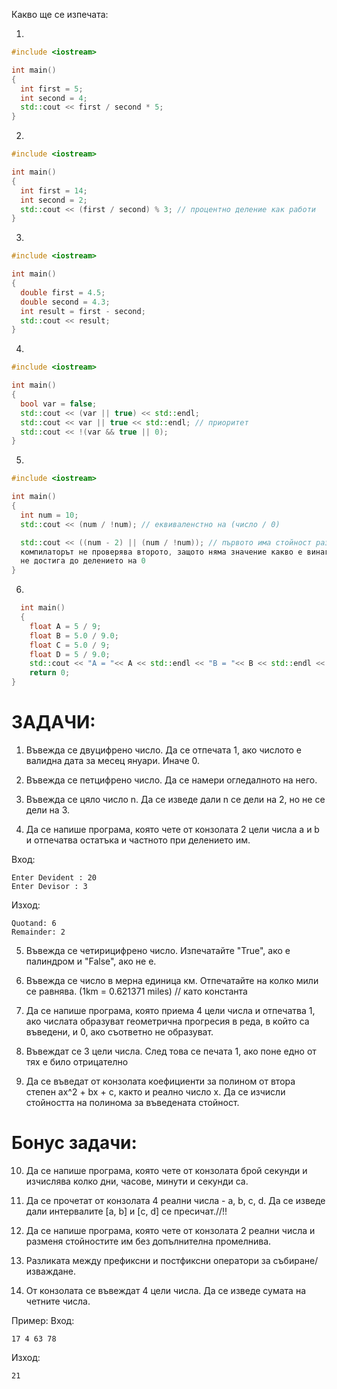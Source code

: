 Какво ще се изпечата:

1) 
```C++
#include <iostream>

int main()
{
  int first = 5;
  int second = 4;
  std::cout << first / second * 5;
}
```
2) 
```C++
#include <iostream>

int main()
{
  int first = 14;
  int second = 2;
  std::cout << (first / second) % 3; // процентно деление как работи
}
```
3) 
```C++
#include <iostream>

int main()
{
  double first = 4.5;
  double second = 4.3;
  int result = first - second; 
  std::cout << result;
}
```
4) 
```C++
#include <iostream>

int main()
{
  bool var = false;
  std::cout << (var || true) << std::endl;
  std::cout << var || true << std::endl; // приоритет
  std::cout << !(var && true || 0);
}
```
5)
```C++
#include <iostream>

int main()
{
  int num = 10;
  std::cout << (num / !num); // еквиваленстно на (число / 0)

  std::cout << ((num - 2) || (num / !num)); // първото има стойност различна от 0,
  компилаторът не проверява второто, защото няма значение какво е винаги ще бъде истина, т.е.
  не достига до делението на 0
}
```
6)
``` c++
  int main()
  {
    float A = 5 / 9;
    float B = 5.0 / 9.0;
    float C = 5.0 / 9;
    float D = 5 / 9.0;
    std::cout << "A = "<< A << std::endl << "B = "<< B << std::endl << "C = "<< C << std::endl << "D = "<< D << std::endl;
    return 0;
}
```

# ЗАДАЧИ:

1) Въвежда се двуцифрено число. Да се отпечата 1, ако числото е валидна дата за месец януари. Иначе 0.

2) Въвежда се  петцифрено число. Да се намери огледалното на него.
  
3) Въвежда се цяло число n. Да се изведе дали n  се дели на 2, но не се дели на 3.

4) Да се напише програма, която чете от конзолата 2 цели числа a и b и отпечатва остатъка и частното при делението им.

Вход: 
```
Enter Devident : 20
Enter Devisor : 3
```
Изход:
```
Quotand: 6
Remainder: 2 
```
5) Въвежда се четирицифрено число. Изпечатайте "True", ако е палиндром и "False", ако не е.

6) Въвежда се число в мерна единица км. Отпечатайте на колко мили се равнява. (1km = 0.621371 miles) // като константа

7) Да се напише програма, която приема 4 цели числа и отпечатва 1, ако числата образуват геометрична прогресия в реда, в който са въведени, и 0, ако съответно не образуват.

8) Въвеждат се 3 цели числа. След това се печата 1, ако поне едно от тях е било отрицателно

9) Да се въведат от конзолата коефициенти за полином от втора степен ax^2 + bx + c, както и реално число x. Да се изчисли стойността на полинома за въведената стойност.


 # Бонус задачи:
 
10)  Да се напише програма, която чете от конзолата брой секунди и изчислява колко дни, часове, минути и секунди са.

11) Да се прочетат от конзолата 4 реални числа - a, b, c, d. Да се изведе дали интервалите [a, b] и [c, d] се пресичат.//!!

12) Да се напише програма, която чете от конзолата 2 реални числа и разменя стойностите им без допълнителна промелнива.
    
13) Разликата между префиксни и постфиксни оператори за събиране/изваждане.


14) От конзолата се въвеждат 4 цели числа. Да се изведе сумата на четните числа.

Пример:
Вход:
```
17 4 63 78
```
Изход:
```
21
```

